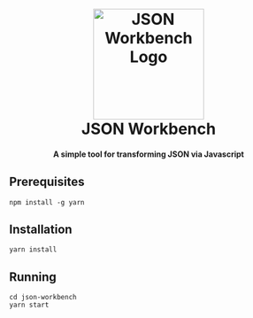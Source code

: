 <h1 align="center">
  <br>
  <a href="https://jsonworkbench.com" target="_blank">
    <img src="http://res.cloudinary.com/dsv1fug8x/image/upload/v1507544846/Toolbox_Logo_os0uzc.svg" alt="JSON Workbench Logo" width="200" style="position: relative; left:0px"></a>
    <br>
    JSON Workbench
    <br>
  </a>
</h1>
<h4 align="center">A simple tool for transforming JSON via Javascript</h4>

## Prerequisites
```
npm install -g yarn
```

## Installation
```
yarn install
```

## Running 
```
cd json-workbench
yarn start
```

